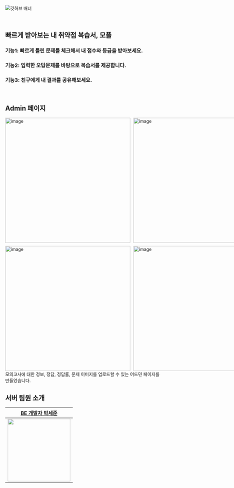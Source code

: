 

![깃허브 배너](https://github.com/user-attachments/assets/e0f52d08-05f9-44ba-9a71-f20cb9d52743)

<br/>

<h2>  빠르게 받아보는 내 취약점 복습서, 모플  </h2>
<h3> 기능1: 빠르게 틀린 문제를 체크해서 내 점수와 등급을 받아보세요. </h3>
<h3> 기능2: 입력한 오답문제를 바탕으로 복습서를 제공합니다. </h3>
<h3> 기능3: 친구에게 내 결과를 공유해보세요. </h3>

<br/>

<h2>  Admin 페이지  </h2>
<div style="display: grid; grid-template-columns: 1fr 1fr; gap: 10px;">
  <img src="https://github.com/user-attachments/assets/f9bfffc3-7708-49a4-b240-80ea71bae83e" alt="image" width="400">
  <img src="https://github.com/user-attachments/assets/6bf10fa0-018a-4e63-9219-442ed3843312" alt="image" width="400">
  <img src="https://github.com/user-attachments/assets/b255e176-8eec-4666-b190-12c6e5a3c996" alt="image" width="400">
  <img src="https://github.com/user-attachments/assets/26ac807a-eeab-42ab-8f66-bcb9af101ee4" alt="image" width="400">
</div>
모의고사에 대한 정보, 정답, 정답률, 문제 이미지를 업로드할 수 있는 어드민 페이지를 만들었습니다.

<br/>

## 서버 팀원 소개
|[BE 개발자 박세준](https://github.com/sejoon00)|
|:--------:|
|<img src="https://avatars.githubusercontent.com/u/74056843?v=4" width=200>|

